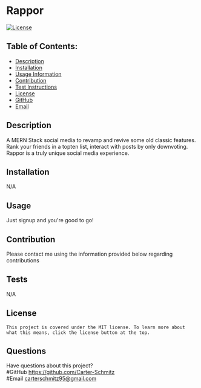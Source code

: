 # Rappor

  [![License](https://img.shields.io/badge/License-MIT-blue.svg)](https://opensource.org/licenses/MIT)

  ## Table of Contents:
  * [Description](#Description)
  * [Installation](#Installation)
  * [Usage Information](#Usage)
  * [Contribution](#Contribution)
  * [Test Instructions](#Tests)
  * [License](#License)
  * [GitHub](#GitHub)
  * [Email](#Email)

  ## Description 
  A MERN Stack social media to revamp and revive some old classic features. Rank your friends in a topten list, interact with posts by only downvoting. Rappor is a truly unique social media experience.

  ## Installation 
  N/A

  ## Usage 
  Just signup and you're good to go!

  ## Contribution 
  Please contact me using the information provided below regarding contributions

  ## Tests 
  N/A

  ## License
    This project is covered under the MIT license. To learn more about what this means, click the license button at the top.

  ## Questions
  Have questions about this project?  
  #GitHub https://github.com/Carter-Schmitz  
  #Email carterschmitz95@gmail.com
